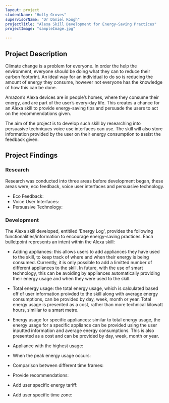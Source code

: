 ```yaml
---
layout: project
studentName: "Holly Groves"
supervisorName: "Dr Daniel Rough"
projectTitle: "Alexa Skill Development for Energy-Saving Practices"
projectImage: "sampleImage.jpg"

---
```


## Project Description
Climate change is a problem for everyone. In order the help the environment, everyone should be doing what they can to reduce their carbon footprint. An ideal way for an individual to do so is reducing the amount of energy they consume, however not everyone has the knowledge of how this can be done.

Amazon’s Alexa devices are in people’s homes, where they consume their energy, and are part of the user’s every-day life. This creates a chance for an Alexa skill to provide energy-saving tips and persuade the users to act on the recommendations given.

The aim of the project is to develop such skill by researching into persuasive techniques voice use interfaces can use. The skill will also store information provided by the user on their energy consumption to assist the feedback given.

## Project Findings
### Research
Research was conducted into three areas before development began, these areas were; eco feedback, voice user interfaces and persuasive technology.
- Eco Feedback: 
- Voice User Interfaces: 
- Persuasive Technology:

### Development
The Alexa skill developed, entitiled 'Energy Log', provides the following functionalities/information to encourage energy-saving practices. Each bulletpoint represents an intent within the Alexa skill:

- Adding appliances: this allows users to add appliances they have used to the skill, to keep track of where and when their energy is being consumed. Currently, it is only possible to add a limitted number of different appliances to the skill. In future, with the use of smart technology, this can be avoiding by appliances automatically providing their energy usage and when they were used to the skill.

- Total energy usage: the total energy usage, which is calculated based off of user information proivded to the skill along with average energy consumptions, can be provided by day, week, month or year. Total energy usage is presented as a cost, rather than more technical kilowatt hours, simillar to a smart metre.

- Energy usage for specific appliances: similar to total energy usage, the energy usage for a specific appliance can be provided using the user inputted information and average energy consumptions. This is also presented as a cost and can be provided by day, week, month or year.

- Appliance with the highest usage:

- When the peak energy usage occurs:

- Comparison between different time frames:

- Provide recommendations:

- Add user specific energy tariff:

- Add user specific time zone: 

